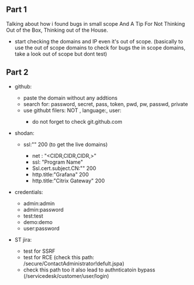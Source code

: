 
## Part 1

Talking about how i found bugs in small scope  And A Tip For Not Thinking Out of the Box, Thinking out of the House.

- start checking the domains and IP even it's out of scope. (basically to use the out of scope domains to check for bugs the in scope domains, take a look out of scope but dont test)

## Part 2

- github:
	- paste the domain without any addtions
	- search for: password, secret, pass, token, pwd, pw, passwd, private
	- use githubt filers: NOT <target>, language:<lang>, user:<username>
		- do not forget to check git.github.com

- shodan:
	- ssl:"<orgnisation name>" 200 (to get the live domains)
		- net : "<CIDR,CIDR,CIDR,>"
		- ssl: "Program Name"
		- Ssl.cert.subject.CN:"<Domain>" 200
		- http.title:"Grafana" 200
		- http.title:"Citrix Gateway" 200

- credentials:
	- admin:admin
	- admin:password
	- test:test
	- demo:demo
	- user:password

- ST jira:
	- test for SSRF
	- test for RCE (check this path: /secure/ContactAdministrator!defult.jspa)
	- check this path too it also lead to authnticatoin bypass (/servicedesk/customer/user/login)
